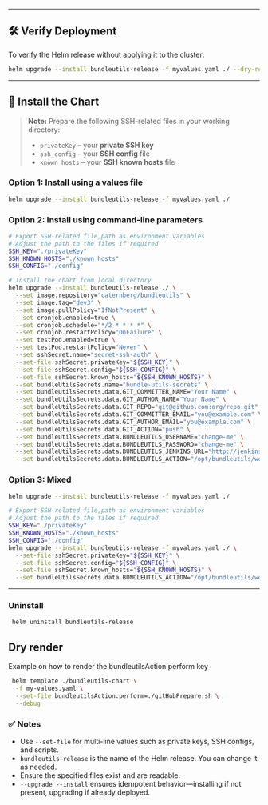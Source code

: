
---

## 🛠️ Verify Deployment

To verify the Helm release without applying it to the cluster:

```bash
helm upgrade --install bundleutils-release -f myvalues.yaml ./ --dry-run
```

---

## 🚀 Install the Chart

> **Note:** Prepare the following SSH-related files in your working directory:
>
> * `privateKey` – your **private SSH key**
> * `ssh_config` – your **SSH config** file
> * `known_hosts` – your **SSH known hosts** file

### Option 1: Install using a values file

```bash
helm upgrade --install bundleutils-release -f myvalues.yaml ./
```

### Option 2: Install using command-line parameters

```bash
# Export SSH-related file,path as environment variables 
# Adjust the path to the files if required
SSH_KEY="./privateKey"
SSH_KNOWN_HOSTS="./known_hosts"
SSH_CONFIG="./config"

# Install the chart from local directory
helm upgrade --install bundleutils-release ./ \
  --set image.repository="caternberg/bundleutils" \
  --set image.tag="dev3" \
  --set image.pullPolicy="IfNotPresent" \
  --set cronjob.enabled=true \
  --set cronjob.schedule="*/2 * * * *" \
  --set cronjob.restartPolicy="OnFailure" \
  --set testPod.enabled=true \
  --set testPod.restartPolicy="Never" \
  --set sshSecret.name="secret-ssh-auth" \
  --set-file sshSecret.privateKey="${SSH_KEY}" \
  --set-file sshSecret.config="${SSH_CONFIG}" \
  --set-file sshSecret.known_hosts="${SSH_KNOWN_HOSTS}" \
  --set bundleUtilsSecrets.name="bundle-utils-secrets" \
  --set bundleUtilsSecrets.data.GIT_COMMITTER_NAME="Your Name" \
  --set bundleUtilsSecrets.data.GIT_AUTHOR_NAME="Your Name" \
  --set bundleUtilsSecrets.data.GIT_REPO="git@github.com:org/repo.git" \
  --set bundleUtilsSecrets.data.GIT_COMMITTER_EMAIL="you@example.com" \
  --set bundleUtilsSecrets.data.GIT_AUTHOR_EMAIL="you@example.com" \
  --set bundleUtilsSecrets.data.GIT_ACTION="push" \
  --set bundleUtilsSecrets.data.BUNDLEUTILS_USERNAME="change-me" \
  --set bundleUtilsSecrets.data.BUNDLEUTILS_PASSWORD="change-me" \
  --set bundleUtilsSecrets.data.BUNDLEUTILS_JENKINS_URL="http://jenkins.example.com" \
  --set bundleUtilsSecrets.data.BUNDLEUTILS_ACTION="/opt/bundleutils/work/examples/tutorials/auditing/audit.sh"
```

### Option 3: Mixed

```bash
helm upgrade --install bundleutils-release -f myvalues.yaml ./
```

```bash
# Export SSH-related file,path as environment variables 
# Adjust the path to the files if required
SSH_KEY="./privateKey"
SSH_KNOWN_HOSTS="./known_hosts"
SSH_CONFIG="./config"
helm upgrade --install bundleutils-release -f myvalues.yaml ./ \
  --set-file sshSecret.privateKey="${SSH_KEY}" \
  --set-file sshSecret.config="${SSH_CONFIG}" \
  --set-file sshSecret.known_hosts="${SSH_KNOWN_HOSTS}" \
  --set bundleUtilsSecrets.data.BUNDLEUTILS_ACTION="/opt/bundleutils/work/examples/tutorials/auditing/audit.sh"
```
---

### Uninstall

```bash
 helm uninstall bundleutils-release
```

## Dry render

Example on how to render the bundleutilsAction.perform key

```bash
 helm template ./bundleutils-chart \
  -f my-values.yaml \
  --set-file bundleutilsAction.perform=./gitHubPrepare.sh \
  --debug
```


### ✅ Notes

* Use `--set-file` for multi-line values such as private keys, SSH configs, and scripts.
* `bundleutils-release` is the name of the Helm release. You can change it as needed.
* Ensure the specified files exist and are readable.
* `--upgrade --install` ensures idempotent behavior—installing if not present, upgrading if already deployed.

